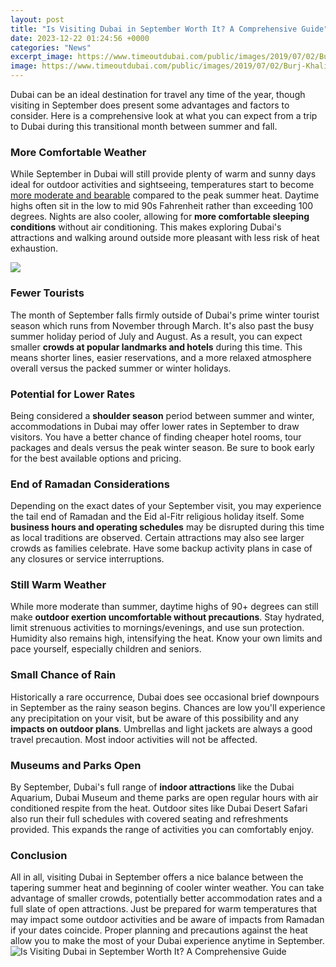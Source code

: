 ```yaml
---
layout: post
title: "Is Visiting Dubai in September Worth It? A Comprehensive Guide"
date: 2023-12-22 01:24:56 +0000
categories: "News"
excerpt_image: https://www.timeoutdubai.com/public/images/2019/07/02/Burj-Khalifa.jpg
image: https://www.timeoutdubai.com/public/images/2019/07/02/Burj-Khalifa.jpg
---
```


Dubai can be an ideal destination for travel any time of the year, though visiting in September does present some advantages and factors to consider. Here is a comprehensive look at what you can expect from a trip to Dubai during this transitional month between summer and fall.
### More Comfortable Weather 
While September in Dubai will still provide plenty of warm and sunny days ideal for outdoor activities and sightseeing, temperatures start to become [more moderate and bearable](https://travelokla.github.io/about/) compared to the peak summer heat. Daytime highs often sit in the low to mid 90s Fahrenheit rather than exceeding 100 degrees. Nights are also cooler, allowing for **more comfortable sleeping conditions** without air conditioning. This makes exploring Dubai's attractions and walking around outside more pleasant with less risk of heat exhaustion.

![](https://eb3k7ewioxo.exactdn.com/wp-content/uploads/2020/07/Dubai-2-min-e1594221938406.jpeg)
### Fewer Tourists 
The month of September falls firmly outside of Dubai's prime winter tourist season which runs from November through March. It's also past the busy summer holiday period of July and August. As a result, you can expect smaller **crowds at popular landmarks and hotels** during this time. This means shorter lines, easier reservations, and a more relaxed atmosphere overall versus the packed summer or winter holidays. 
### Potential for Lower Rates
Being considered a **shoulder season** period between summer and winter, accommodations in Dubai may offer lower rates in September to draw visitors. You have a better chance of finding cheaper hotel rooms, tour packages and deals versus the peak winter season. Be sure to book early for the best available options and pricing.
### End of Ramadan Considerations
Depending on the exact dates of your September visit, you may experience the tail end of Ramadan and the Eid al-Fitr religious holiday itself. Some **business hours and operating schedules** may be disrupted during this time as local traditions are observed. Certain attractions may also see larger crowds as families celebrate. Have some backup activity plans in case of any closures or service interruptions.
### Still Warm Weather
While more moderate than summer, daytime highs of 90+ degrees can still make **outdoor exertion uncomfortable without precautions**. Stay hydrated, limit strenuous activities to mornings/evenings, and use sun protection. Humidity also remains high, intensifying the heat. Know your own limits and pace yourself, especially children and seniors.
### Small Chance of Rain
Historically a rare occurrence, Dubai does see occasional brief downpours in September as the rainy season begins. Chances are low you'll experience any precipitation on your visit, but be aware of this possibility and any **impacts on outdoor plans**. Umbrellas and light jackets are always a good travel precaution. Most indoor activities will not be affected.  
### Museums and Parks Open
By September, Dubai's full range of **indoor attractions** like the Dubai Aquarium, Dubai Museum and theme parks are open regular hours with air conditioned respite from the heat. Outdoor sites like Dubai Desert Safari also run their full schedules with covered seating and refreshments provided. This expands the range of activities you can comfortably enjoy.
### Conclusion
All in all, visiting Dubai in September offers a nice balance between the tapering summer heat and beginning of cooler winter weather. You can take advantage of smaller crowds, potentially better accommodation rates and a full slate of open attractions. Just be prepared for warm temperatures that may impact some outdoor activities and be aware of impacts from Ramadan if your dates coincide. Proper planning and precautions against the heat allow you to make the most of your Dubai experience anytime in September.
![Is Visiting Dubai in September Worth It? A Comprehensive Guide](https://www.timeoutdubai.com/public/images/2019/07/02/Burj-Khalifa.jpg)